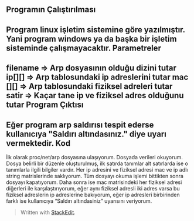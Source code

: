 ﻿
Programın Çalıştırılması
--------------
Program linux işletim sistemine göre yazılmıştır. Yani program windows ya da başka bir işletim sisteminde çalışmayacaktır.
Parametreler
-------------
filename => Arp dosyasının olduğu dizini tutar
ip[][] => Arp tablosundaki ip adreslerini tutar
mac [][] => Arp tablosundaki fiziksel adreleri tutar
satir => Kaçar tane ip ve fiziksel adres olduğunu tutar
Program Çıktısı
--------------
Eğer program arp saldırısı tespit ederse kullanıcıya "Saldırı altındasınız." diye uyarı vermektedir.
Kod 
-------------
İlk olarak proc/net/arp dosyasına ulaşıyorum. Dosyada verileri okuyorum. Dosya belirli bir düzenle oluşturulmuş, ilk satırda tanımlar alt satırlarda ise o tanımlarla ilgili bilgiler vardır. Her ip adresini ve fiziksel adresi mac ve ip adlı string matrislerinde saklıyorum. Tüm dosyayı okuma işlemi bittikten sonra dosyayı kapatıyorum. Daha sonra ise mac matrisindeki her fiziksel adresi diğerleri ile karşılaştırıyorum, eğer aynı fiziksel adresli iki adres varsa bu fiziksel adreslerin ip adreslerine bakıyorum, eğer ip adresleri birbirinden farklı ise kullanıcıya “Saldırı altındasiniz” uyarısını veriyorum.

> Written with [StackEdit](https://stackedit.io/).
